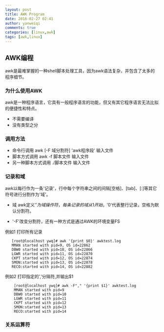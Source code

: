 ```yaml
---
layout: post
title: AWK Program
date: 2016-02-27 02:41
author: yanweiqi
comments: true
categories: [linux,awk]
tags: [awk,linux]
---
```

## AWK编程

   awk是最难掌握的一种shell脚本处理工具，因为awk语法复杂，并包含了太多的程序细节。

### 为什么使用AWK

   awk是一种程序语言，它具有一般程序语言的功能，但又有其它程序语言无法比拟的便捷性和特点。

* 不需要编译
* 没有类型之分  

### 调用方法

* 命令行调用
  awk [-F 域分割符] 'awk程序段' 输入文件
* 脚本方式调用
  awk -f 脚本文件 输入文件
* 另一种脚本方式调用
  ./脚本文件 输入文件

### 记录和域

  awk以每行作为一条'记录'，行中每个字符串之间的间隔[空格]、[tab]、[:]等其它符号进行分割作为'域'。

* 域 awk定义'$'为域操作符，每条记录的域从1开始，'$0'代表整行记录，空格为默认分割符。

* '-F'改变分割符，还有一种方式是通过AWK的环境变量FS

例如1 打印所有记录

``` shell
   [root@localhost ywq]# awk '{print $0}' awktest.log
   MMAN started with pid=9, OS id=22862
   DBW0 started with pid=10, OS id=22866
   LGWR started with pid=11, OS id=22870
   CKPT started with pid=12, OS id=22874
   SMON:started with pid=13, OS id=22878
   RECO:started with pid=14, OS id=22882
```
例如2 打印指定的','分隔符,并输出$1

``` shell
    [root@localhost ywq]# awk -F"," '{print $1}' awktest.log
    MMAN started with pid=9
    DBW0 started with pid=10
    LGWR started with pid=11
    CKPT started with pid=12
    SMON:started with pid=13
    RECO:started with pid=14
```

### 关系运算符
